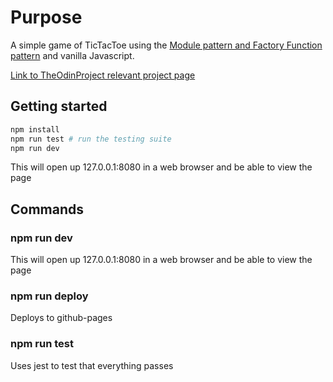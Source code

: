 # Purpose

A simple game of TicTacToe using the [Module pattern and Factory Function pattern](https://www.theodinproject.com/courses/javascript/lessons/factory-functions-and-the-module-pattern?ref=lnav) and vanilla Javascript.

[Link to TheOdinProject relevant project page](https://www.theodinproject.com/courses/javascript/lessons/tic-tac-toe-javascript?ref=lnav)

## Getting started

```bash
npm install
npm run test # run the testing suite
npm run dev
```

This will open up 127.0.0.1:8080 in a web browser and be able to view the page

## Commands

### npm run dev

This will open up 127.0.0.1:8080 in a web browser and be able to view the page

### npm run deploy

Deploys to github-pages

### npm run test

Uses jest to test that everything passes
